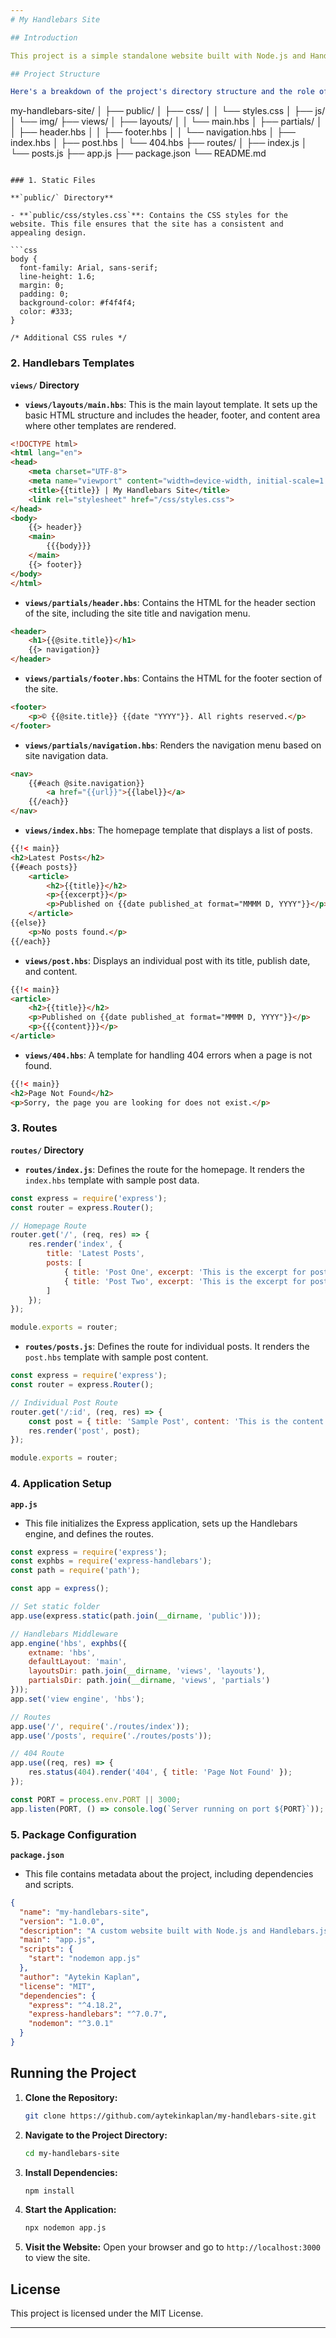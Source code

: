```yaml
---
# My Handlebars Site

## Introduction

This project is a simple standalone website built with Node.js and Handlebars.js. It was originally based on a Ghost CMS theme but has been adapted to work without a CMS. This guide will walk you through the structure of the project, how to set it up, and how to run it.

## Project Structure

Here's a breakdown of the project's directory structure and the role of each file:

```
my-handlebars-site/
│
├── public/
│   ├── css/
│   │   └── styles.css
│   ├── js/
│   └── img/
├── views/
│   ├── layouts/
│   │   └── main.hbs
│   ├── partials/
│   │   ├── header.hbs
│   │   ├── footer.hbs
│   │   └── navigation.hbs
│   ├── index.hbs
│   ├── post.hbs
│   └── 404.hbs
├── routes/
│   ├── index.js
│   └── posts.js
├── app.js
├── package.json
└── README.md
```

### 1. Static Files

**`public/` Directory**

- **`public/css/styles.css`**: Contains the CSS styles for the website. This file ensures that the site has a consistent and appealing design.

```css
body {
  font-family: Arial, sans-serif;
  line-height: 1.6;
  margin: 0;
  padding: 0;
  background-color: #f4f4f4;
  color: #333;
}

/* Additional CSS rules */
```

### 2. Handlebars Templates

**`views/` Directory**

- **`views/layouts/main.hbs`**: This is the main layout template. It sets up the basic HTML structure and includes the header, footer, and content area where other templates are rendered.

```html
<!DOCTYPE html>
<html lang="en">
<head>
    <meta charset="UTF-8">
    <meta name="viewport" content="width=device-width, initial-scale=1.0">
    <title>{{title}} | My Handlebars Site</title>
    <link rel="stylesheet" href="/css/styles.css">
</head>
<body>
    {{> header}}
    <main>
        {{{body}}}
    </main>
    {{> footer}}
</body>
</html>
```

- **`views/partials/header.hbs`**: Contains the HTML for the header section of the site, including the site title and navigation menu.

```html
<header>
    <h1>{{@site.title}}</h1>
    {{> navigation}}
</header>
```

- **`views/partials/footer.hbs`**: Contains the HTML for the footer section of the site.

```html
<footer>
    <p>© {{@site.title}} {{date "YYYY"}}. All rights reserved.</p>
</footer>
```

- **`views/partials/navigation.hbs`**: Renders the navigation menu based on site navigation data.

```html
<nav>
    {{#each @site.navigation}}
        <a href="{{url}}">{{label}}</a>
    {{/each}}
</nav>
```

- **`views/index.hbs`**: The homepage template that displays a list of posts.

```html
{{!< main}}
<h2>Latest Posts</h2>
{{#each posts}}
    <article>
        <h2>{{title}}</h2>
        <p>{{excerpt}}</p>
        <p>Published on {{date published_at format="MMMM D, YYYY"}}</p>
    </article>
{{else}}
    <p>No posts found.</p>
{{/each}}
```

- **`views/post.hbs`**: Displays an individual post with its title, publish date, and content.

```html
{{!< main}}
<article>
    <h2>{{title}}</h2>
    <p>Published on {{date published_at format="MMMM D, YYYY"}}</p>
    <p>{{{content}}}</p>
</article>
```

- **`views/404.hbs`**: A template for handling 404 errors when a page is not found.

```html
{{!< main}}
<h2>Page Not Found</h2>
<p>Sorry, the page you are looking for does not exist.</p>
```

### 3. Routes

**`routes/` Directory**

- **`routes/index.js`**: Defines the route for the homepage. It renders the `index.hbs` template with sample post data.

```javascript
const express = require('express');
const router = express.Router();

// Homepage Route
router.get('/', (req, res) => {
    res.render('index', {
        title: 'Latest Posts',
        posts: [
            { title: 'Post One', excerpt: 'This is the excerpt for post one...', published_at: new Date('2024-01-01') },
            { title: 'Post Two', excerpt: 'This is the excerpt for post two...', published_at: new Date('2024-02-01') }
        ]
    });
});

module.exports = router;
```

- **`routes/posts.js`**: Defines the route for individual posts. It renders the `post.hbs` template with sample post content.

```javascript
const express = require('express');
const router = express.Router();

// Individual Post Route
router.get('/:id', (req, res) => {
    const post = { title: 'Sample Post', content: 'This is the content of the post...', published_at: new Date('2024-01-01') };
    res.render('post', post);
});

module.exports = router;
```

### 4. Application Setup

**`app.js`**

- This file initializes the Express application, sets up the Handlebars engine, and defines the routes.

```javascript
const express = require('express');
const exphbs = require('express-handlebars');
const path = require('path');

const app = express();

// Set static folder
app.use(express.static(path.join(__dirname, 'public')));

// Handlebars Middleware
app.engine('hbs', exphbs({
    extname: 'hbs',
    defaultLayout: 'main',
    layoutsDir: path.join(__dirname, 'views', 'layouts'),
    partialsDir: path.join(__dirname, 'views', 'partials')
}));
app.set('view engine', 'hbs');

// Routes
app.use('/', require('./routes/index'));
app.use('/posts', require('./routes/posts'));

// 404 Route
app.use((req, res) => {
    res.status(404).render('404', { title: 'Page Not Found' });
});

const PORT = process.env.PORT || 3000;
app.listen(PORT, () => console.log(`Server running on port ${PORT}`));
```

### 5. Package Configuration

**`package.json`**

- This file contains metadata about the project, including dependencies and scripts.

```json
{
  "name": "my-handlebars-site",
  "version": "1.0.0",
  "description": "A custom website built with Node.js and Handlebars.js",
  "main": "app.js",
  "scripts": {
    "start": "nodemon app.js"
  },
  "author": "Aytekin Kaplan",
  "license": "MIT",
  "dependencies": {
    "express": "^4.18.2",
    "express-handlebars": "^7.0.7",
    "nodemon": "^3.0.1"
  }
}
```

## Running the Project

1. **Clone the Repository:**
   ```bash
   git clone https://github.com/aytekinkaplan/my-handlebars-site.git
   ```

2. **Navigate to the Project Directory:**
   ```bash
   cd my-handlebars-site
   ```

3. **Install Dependencies:**
   ```bash
   npm install
   ```

4. **Start the Application:**
   ```bash
   npx nodemon app.js
   ```

5. **Visit the Website:**
   Open your browser and go to `http://localhost:3000` to view the site.

## License

This project is licensed under the MIT License.

---
```

